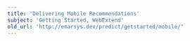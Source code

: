 ```yaml
---
title: 'Delivering Mobile Recommendations'
subject: 'Getting Started, WebExtend'
old_url: 'http://emarsys.dev/predict/getstarted/mobile/'
---
```


